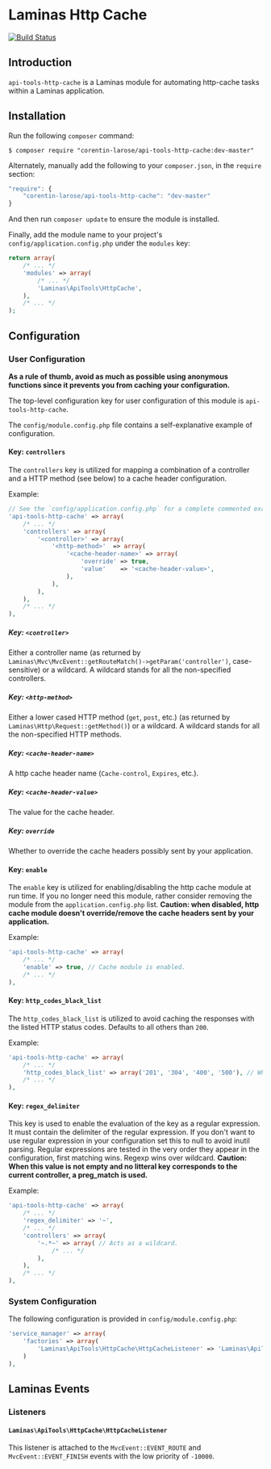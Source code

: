 Laminas Http Cache
=============

[![Build Status](https://travis-ci.org/corentin-larose/api-tools-http-cache.png)](https://travis-ci.org/corentin-larose/api-tools-http-cache)

Introduction
------------

`api-tools-http-cache` is a Laminas module for automating http-cache tasks within a Laminas
application.

Installation
------------

Run the following `composer` command:

```console
$ composer require "corentin-larose/api-tools-http-cache:dev-master"
```

Alternately, manually add the following to your `composer.json`, in the `require` section:

```javascript
"require": {
    "corentin-larose/api-tools-http-cache": "dev-master"
}
```

And then run `composer update` to ensure the module is installed.

Finally, add the module name to your project's `config/application.config.php` under the `modules`
key:


```php
return array(
    /* ... */
    'modules' => array(
        /* ... */
        'Laminas\ApiTools\HttpCache',
    ),
    /* ... */
);
```

Configuration
-------------

### User Configuration

**As a rule of thumb, avoid as much as possible using anonymous functions since it prevents you from caching your configuration.** 

The top-level configuration key for user configuration of this module is `api-tools-http-cache`.

The `config/module.config.php` file contains a self-explanative example of configuration.

#### Key: `controllers`

The `controllers` key is utilized for mapping a combination of a controller and a HTTP method (see below) to a cache header configuration.

Example:

```php
// See the `config/application.config.php` for a complete commented example
'api-tools-http-cache' => array(
    /* ... */
    'controllers' => array(
        '<controller>' => array(
            '<http-method>'  => array(
                '<cache-header-name>' => array(
                    'override' => true,
                    'value'    => '<cache-header-value>',
                ),
            ),
        ),
    ),
    /* ... */
),    
```

##### Key: `<controller>` 

Either a controller name (as returned by `Laminas\Mvc\MvcEvent::getRouteMatch()->getParam('controller')`, case-sensitive) or a wildcard.
A wildcard stands for all the non-specified controllers.

##### Key: `<http-method>` 

Either a lower cased HTTP method (`get`, `post`, etc.) (as returned by `Laminas\Http\Request::getMethod()`) or a wildcard.
A wildcard stands for all the non-specified HTTP methods.

##### Key: `<cache-header-name>` 

A http cache header name (`Cache-control`, `Expires`, etc.).

##### Key: `<cache-header-value>`

The value for the cache header. 

##### Key: `override`

Whether to override the cache headers possibly sent by your application.

#### Key: `enable`

The `enable` key is utilized for enabling/disabling the http cache module at run time.
If you no longer need this module, rather consider removing the module from the `application.config.php` list.
**Caution: when disabled, http cache module doesn't override/remove the cache headers sent by your application.**

Example:

```php
'api-tools-http-cache' => array(
    /* ... */
    'enable' => true, // Cache module is enabled.
    /* ... */
),    
```

#### Key: `http_codes_black_list`

The `http_codes_black_list` is utilized to avoid caching the responses with the listed HTTP status codes.
Defaults to all others than `200`.

Example:

```php
'api-tools-http-cache' => array(
    /* ... */
    'http_codes_black_list' => array('201', '304', '400', '500'), // Whatever the other configurations, the responses with these HTTP codes won't be cached.
    /* ... */
),
```

#### Key: `regex_delimiter`

This key is used to enable the evaluation of the <controller> key as a regular expression.
It must contain the delimiter of the regular expression.
If you don't want to use regular expression in your configuration set this to null to avoid inutil parsing.
Regular expressions are tested in the very order they appear in the configuration, first matching wins.
Regexp wins over wildcard.
**Caution: When this value is not empty and no litteral key corresponds to the current controller, a preg_match is used.**

Example:

```php
'api-tools-http-cache' => array(
    /* ... */
    'regex_delimiter' => '~',
    /* ... */
    'controllers' => array(
        '~.*~' => array( // Acts as a wildcard.
            /* ... */
        ),
    ),
    /* ... */
),
```

### System Configuration

The following configuration is provided in `config/module.config.php`:

```php
'service_manager' => array(
    'factories' => array(
        'Laminas\ApiTools\HttpCache\HttpCacheListener' => 'Laminas\ApiTools\HttpCache\HttpCacheListenerFactory',
    )
),
```

Laminas Events
----------

### Listeners

#### `Laminas\ApiTools\HttpCache\HttpCacheListener`

This listener is attached to the `MvcEvent::EVENT_ROUTE` and `MvcEvent::EVENT_FINISH` events with the low priority of `-10000`.
